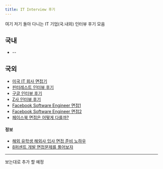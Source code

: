 ```yaml
---
title: IT Interview 후기
---
```


<p class="lead">여기 저기 돌아 다니는 IT 기업(국.내외) 인터뷰 후기 모음</p>


## 국내
* --

## 국외
* [미국 IT 회사 면접기](http://lifidea.tistory.com/entry/Job-Search-The-Best-Class-Ive-Taken-in-Grad-School)
* [핀터레스트 인터뷰 후기](http://bestalign.github.io/2016/04/25/pinterest-onsite-interview/)
* [구글 인터뷰 후기](http://kenial.tistory.com/915)
* [Z사 인터뷰 후기](http://www.wolfpack.pe.kr/932)
* [Facebook Software Engineer 면접1](http://heejungryu.tistory.com/entry/Facebook-Software-Engineer-interview-1)
* [Facebook Software Engineer 면접2](http://heejungryu.tistory.com/entry/Facebook-Software-Engineer-interview-2)
* [페이스북 면접은 어떻게 다를까?](http://catlog.kr/entry/how-facebook-interview-different)

#### 정보
* [해외 유학생 해외사 입사 면접 준비 노하우](http://heejungryu.tistory.com/entry/%ED%95%B4%EC%99%B8-%EC%9C%A0%ED%95%99%EC%83%9D-%ED%95%B4%EC%99%B8%EC%82%AC-%EC%9E%85%EC%82%AC-%EB%A9%B4%EC%A0%91-%EC%A4%80%EB%B9%84-%EB%85%B8%ED%95%98%EC%9A%B0)
* [8퍼센트 개발 면접문제를 풀어보자](https://brunch.co.kr/@sunghokimnxag/5)

---
보는대로 추가 할 예정
